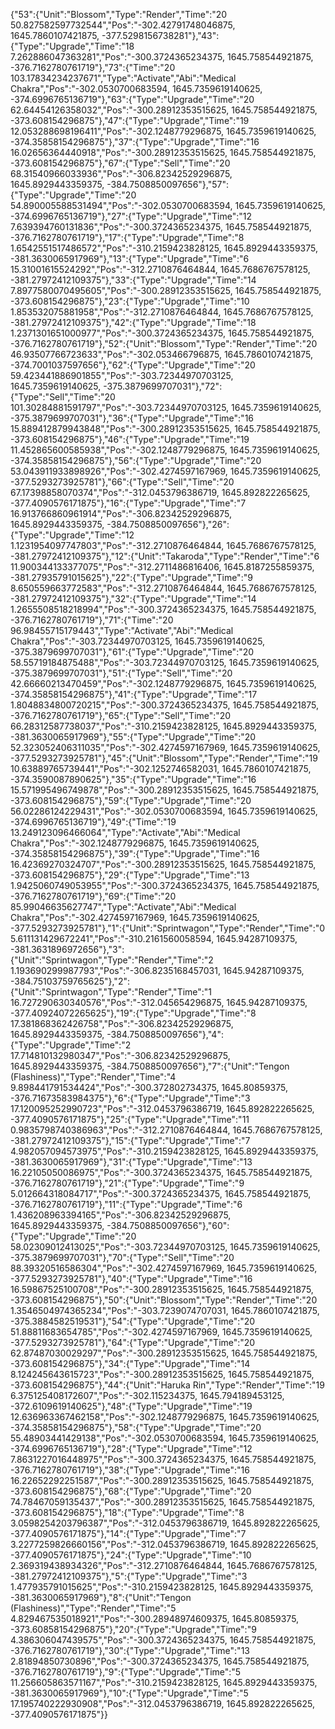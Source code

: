 {"53":{"Unit":"Blossom","Type":"Render","Time":"20 50.827582597732544","Pos":"-302.42791748046875, 1645.7860107421875, -377.5298156738281"},"43":{"Type":"Upgrade","Time":"18 7.262886047363281","Pos":"-300.3724365234375, 1645.758544921875, -376.7162780761719"},"73":{"Time":"20 103.17834234237671","Type":"Activate","Abi":"Medical Chakra","Pos":"-302.0530700683594, 1645.7359619140625, -374.6996765136719"},"63":{"Type":"Upgrade","Time":"20 62.64454126358032","Pos":"-300.28912353515625, 1645.758544921875, -373.608154296875"},"47":{"Type":"Upgrade","Time":"19 12.053288698196411","Pos":"-302.1248779296875, 1645.7359619140625, -374.35858154296875"},"37":{"Type":"Upgrade","Time":"16 16.02656364440918","Pos":"-300.28912353515625, 1645.758544921875, -373.608154296875"},"67":{"Type":"Sell","Time":"20 68.31540966033936","Pos":"-306.82342529296875, 1645.8929443359375, -384.7508850097656"},"57":{"Type":"Upgrade","Time":"20 54.890005588531494","Pos":"-302.0530700683594, 1645.7359619140625, -374.6996765136719"},"27":{"Type":"Upgrade","Time":"12 7.639394760131836","Pos":"-300.3724365234375, 1645.758544921875, -376.7162780761719"},"17":{"Type":"Upgrade","Time":"8 1.6542551517486572","Pos":"-310.2159423828125, 1645.8929443359375, -381.3630065917969"},"13":{"Type":"Upgrade","Time":"6 15.31001615524292","Pos":"-312.2710876464844, 1645.7686767578125, -381.27972412109375"},"33":{"Type":"Upgrade","Time":"14 7.8977580070495605","Pos":"-300.28912353515625, 1645.758544921875, -373.608154296875"},"23":{"Type":"Upgrade","Time":"10 1.853532075881958","Pos":"-312.2710876464844, 1645.7686767578125, -381.27972412109375"},"42":{"Type":"Upgrade","Time":"18 1.2371301651000977","Pos":"-300.3724365234375, 1645.758544921875, -376.7162780761719"},"52":{"Unit":"Blossom","Type":"Render","Time":"20 46.93507766723633","Pos":"-302.053466796875, 1645.7860107421875, -374.7001037597656"},"62":{"Type":"Upgrade","Time":"20 59.423441886901855","Pos":"-303.72344970703125, 1645.7359619140625, -375.3879699707031"},"72":{"Type":"Sell","Time":"20 101.30284881591797","Pos":"-303.72344970703125, 1645.7359619140625, -375.3879699707031"},"36":{"Type":"Upgrade","Time":"16 15.889412879943848","Pos":"-300.28912353515625, 1645.758544921875, -373.608154296875"},"46":{"Type":"Upgrade","Time":"19 11.452865600585938","Pos":"-302.1248779296875, 1645.7359619140625, -374.35858154296875"},"56":{"Type":"Upgrade","Time":"20 53.043911933898926","Pos":"-302.4274597167969, 1645.7359619140625, -377.5293273925781"},"66":{"Type":"Sell","Time":"20 67.17398858070374","Pos":"-312.0453796386719, 1645.892822265625, -377.4090576171875"},"16":{"Type":"Upgrade","Time":"7 16.913766860961914","Pos":"-306.82342529296875, 1645.8929443359375, -384.7508850097656"},"26":{"Type":"Upgrade","Time":"12 1.1231954097747803","Pos":"-312.2710876464844, 1645.7686767578125, -381.27972412109375"},"12":{"Unit":"Takaroda","Type":"Render","Time":"6 11.900344133377075","Pos":"-312.2711486816406, 1645.8187255859375, -381.27935791015625"},"22":{"Type":"Upgrade","Time":"9 8.650559663772583","Pos":"-312.2710876464844, 1645.7686767578125, -381.27972412109375"},"32":{"Type":"Upgrade","Time":"14 1.2655508518218994","Pos":"-300.3724365234375, 1645.758544921875, -376.7162780761719"},"71":{"Time":"20 96.98455715179443","Type":"Activate","Abi":"Medical Chakra","Pos":"-303.72344970703125, 1645.7359619140625, -375.3879699707031"},"61":{"Type":"Upgrade","Time":"20 58.55719184875488","Pos":"-303.72344970703125, 1645.7359619140625, -375.3879699707031"},"51":{"Type":"Sell","Time":"20 42.66660213470459","Pos":"-302.1248779296875, 1645.7359619140625, -374.35858154296875"},"41":{"Type":"Upgrade","Time":"17 1.8048834800720215","Pos":"-300.3724365234375, 1645.758544921875, -376.7162780761719"},"65":{"Type":"Sell","Time":"20 66.28312587738037","Pos":"-310.2159423828125, 1645.8929443359375, -381.3630065917969"},"55":{"Type":"Upgrade","Time":"20 52.323052406311035","Pos":"-302.4274597167969, 1645.7359619140625, -377.5293273925781"},"45":{"Unit":"Blossom","Type":"Render","Time":"19 10.63889765739441","Pos":"-302.1252746582031, 1645.7860107421875, -374.3590087890625"},"35":{"Type":"Upgrade","Time":"16 15.571995496749878","Pos":"-300.28912353515625, 1645.758544921875, -373.608154296875"},"59":{"Type":"Upgrade","Time":"20 56.02286124229431","Pos":"-302.0530700683594, 1645.7359619140625, -374.6996765136719"},"49":{"Time":"19 13.249123096466064","Type":"Activate","Abi":"Medical Chakra","Pos":"-302.1248779296875, 1645.7359619140625, -374.35858154296875"},"39":{"Type":"Upgrade","Time":"16 16.42369270324707","Pos":"-300.28912353515625, 1645.758544921875, -373.608154296875"},"29":{"Type":"Upgrade","Time":"13 1.9425060749053955","Pos":"-300.3724365234375, 1645.758544921875, -376.7162780761719"},"69":{"Time":"20 85.99046635627747","Type":"Activate","Abi":"Medical Chakra","Pos":"-302.4274597167969, 1645.7359619140625, -377.5293273925781"},"1":{"Unit":"Sprintwagon","Type":"Render","Time":"0 5.611131429672241","Pos":"-310.2161560058594, 1645.94287109375, -381.3631896972656"},"3":{"Unit":"Sprintwagon","Type":"Render","Time":"2 1.193690299987793","Pos":"-306.8235168457031, 1645.94287109375, -384.75103759765625"},"2":{"Unit":"Sprintwagon","Type":"Render","Time":"1 16.727290630340576","Pos":"-312.045654296875, 1645.94287109375, -377.40924072265625"},"19":{"Type":"Upgrade","Time":"8 17.381868362426758","Pos":"-306.82342529296875, 1645.8929443359375, -384.7508850097656"},"4":{"Type":"Upgrade","Time":"2 17.714810132980347","Pos":"-306.82342529296875, 1645.8929443359375, -384.7508850097656"},"7":{"Unit":"Tengon (Flashiness)","Type":"Render","Time":"4 9.898441791534424","Pos":"-300.372802734375, 1645.80859375, -376.71673583984375"},"6":{"Type":"Upgrade","Time":"3 17.120095252990723","Pos":"-312.0453796386719, 1645.892822265625, -377.4090576171875"},"25":{"Type":"Upgrade","Time":"11 0.9835798740386963","Pos":"-312.2710876464844, 1645.7686767578125, -381.27972412109375"},"15":{"Type":"Upgrade","Time":"7 4.982057094573975","Pos":"-310.2159423828125, 1645.8929443359375, -381.3630065917969"},"31":{"Type":"Upgrade","Time":"13 16.22105050086975","Pos":"-300.3724365234375, 1645.758544921875, -376.7162780761719"},"21":{"Type":"Upgrade","Time":"9 5.012664318084717","Pos":"-300.3724365234375, 1645.758544921875, -376.7162780761719"},"11":{"Type":"Upgrade","Time":"6 1.436208963394165","Pos":"-306.82342529296875, 1645.8929443359375, -384.7508850097656"},"60":{"Type":"Upgrade","Time":"20 58.02309012413025","Pos":"-303.72344970703125, 1645.7359619140625, -375.3879699707031"},"70":{"Type":"Sell","Time":"20 88.39320516586304","Pos":"-302.4274597167969, 1645.7359619140625, -377.5293273925781"},"40":{"Type":"Upgrade","Time":"16 16.59867525100708","Pos":"-300.28912353515625, 1645.758544921875, -373.608154296875"},"50":{"Unit":"Blossom","Type":"Render","Time":"20 1.3546504974365234","Pos":"-303.7239074707031, 1645.7860107421875, -375.3884582519531"},"54":{"Type":"Upgrade","Time":"20 51.88811683654785","Pos":"-302.4274597167969, 1645.7359619140625, -377.5293273925781"},"64":{"Type":"Upgrade","Time":"20 62.87487030029297","Pos":"-300.28912353515625, 1645.758544921875, -373.608154296875"},"34":{"Type":"Upgrade","Time":"14 8.124245643615723","Pos":"-300.28912353515625, 1645.758544921875, -373.608154296875"},"44":{"Unit":"Haruka Rin","Type":"Render","Time":"19 6.375125408172607","Pos":"-302.115234375, 1645.794189453125, -372.6109619140625"},"48":{"Type":"Upgrade","Time":"19 12.636963367462158","Pos":"-302.1248779296875, 1645.7359619140625, -374.35858154296875"},"58":{"Type":"Upgrade","Time":"20 55.48903441429138","Pos":"-302.0530700683594, 1645.7359619140625, -374.6996765136719"},"28":{"Type":"Upgrade","Time":"12 7.8631227016448975","Pos":"-300.3724365234375, 1645.758544921875, -376.7162780761719"},"38":{"Type":"Upgrade","Time":"16 16.22652292251587","Pos":"-300.28912353515625, 1645.758544921875, -373.608154296875"},"68":{"Type":"Upgrade","Time":"20 74.78467059135437","Pos":"-300.28912353515625, 1645.758544921875, -373.608154296875"},"18":{"Type":"Upgrade","Time":"8 3.0598254203796387","Pos":"-312.0453796386719, 1645.892822265625, -377.4090576171875"},"14":{"Type":"Upgrade","Time":"7 3.2277259826660156","Pos":"-312.0453796386719, 1645.892822265625, -377.4090576171875"},"24":{"Type":"Upgrade","Time":"10 2.369319438934326","Pos":"-312.2710876464844, 1645.7686767578125, -381.27972412109375"},"5":{"Type":"Upgrade","Time":"3 1.477935791015625","Pos":"-310.2159423828125, 1645.8929443359375, -381.3630065917969"},"8":{"Unit":"Tengon (Flashiness)","Type":"Render","Time":"5 4.829467535018921","Pos":"-300.28948974609375, 1645.80859375, -373.60858154296875"},"20":{"Type":"Upgrade","Time":"9 4.386306047439575","Pos":"-300.3724365234375, 1645.758544921875, -376.7162780761719"},"30":{"Type":"Upgrade","Time":"13 2.81894850730896","Pos":"-300.3724365234375, 1645.758544921875, -376.7162780761719"},"9":{"Type":"Upgrade","Time":"5 11.256605863571167","Pos":"-310.2159423828125, 1645.8929443359375, -381.3630065917969"},"10":{"Type":"Upgrade","Time":"5 17.195740222930908","Pos":"-312.0453796386719, 1645.892822265625, -377.4090576171875"}}
